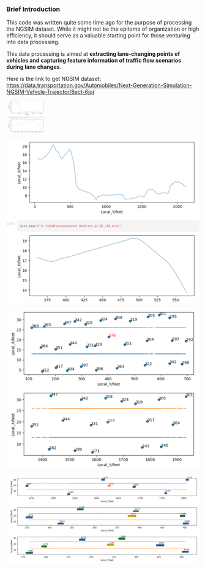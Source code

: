 ### Brief Introduction

This code was written quite some time ago for the purpose of processing the NGSIM dataset. While it might not be the epitome of organization or high efficiency, it should serve as a valuable starting point for those venturing into data processing.

This data processing is aimed at **extracting lane-changing points of vehicles and capturing feature information of traffic flow scenarios during lane changes**.

Here is the link to get NGSIM dataset: https://data.transportation.gov/Automobiles/Next-Generation-Simulation-NGSIM-Vehicle-Trajector/8ect-6jqj

<img src="https://github.com/YimingShu-teay/utils-for-NGSIM-data-process/blob/main/fig/fig2.png" width="100px">

![image](https://github.com/YimingShu-teay/utils-for-NGSIM-data-process/blob/main/fig/fig2.png)

![image](https://github.com/YimingShu-teay/utils-for-NGSIM-data-process/blob/main/fig/fig3.png)

![image](https://github.com/YimingShu-teay/utils-for-NGSIM-data-process/blob/main/fig/fig1.png)
